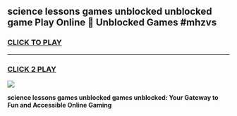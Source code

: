 
## science lessons games unblocked unblocked game Play Online 👋 Unblocked Games #mhzvs
<h3>
<a href="https://premium.freeplayer.one?title=science_lessons_games_unblocked&ref=21F">CLICK TO PLAY</a></h3>
<hr>

<h3>
<a href="https://premium.freeplayer.one?title=science_lessons_games_unblocked&ref=21F">CLICK 2 PLAY</a>
  
</h3>

<a href="https://premium.freeplayer.one?title=science_lessons_games_unblocked&ref=21F/"><img src="https://clearcache.store/games.png"></a>


**science lessons games unblocked games unblocked: Your Gateway to Fun and Accessible Online Gaming**
